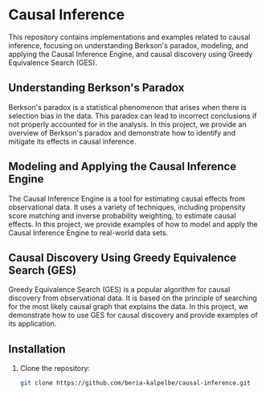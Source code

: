 # Causal Inference 

This repository contains implementations and examples related to causal inference, focusing on understanding Berkson's paradox, modeling, and applying the Causal Inference Engine, and causal discovery using Greedy Equivalence Search (GES).

## Understanding Berkson's Paradox

Berkson's paradox is a statistical phenomenon that arises when there is selection bias in the data. This paradox can lead to incorrect conclusions if not properly accounted for in the analysis. In this project, we provide an overview of Berkson's paradox and demonstrate how to identify and mitigate its effects in causal inference.

## Modeling and Applying the Causal Inference Engine

The Causal Inference Engine is a tool for estimating causal effects from observational data. It uses a variety of techniques, including propensity score matching and inverse probability weighting, to estimate causal effects. In this project, we provide examples of how to model and apply the Causal Inference Engine to real-world data sets.

## Causal Discovery Using Greedy Equivalence Search (GES)

Greedy Equivalence Search (GES) is a popular algorithm for causal discovery from observational data. It is based on the principle of searching for the most likely causal graph that explains the data. In this project, we demonstrate how to use GES for causal discovery and provide examples of its application.

## Installation

1. Clone the repository:

   ```bash
   git clone https://github.com/beria-kalpelbe/causal-inference.git
